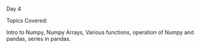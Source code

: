 Day 4

Topics Covered:

Intro to Numpy, Numpy Arrays, Various functions, operation of Numpy and pandas, series in pandas.
